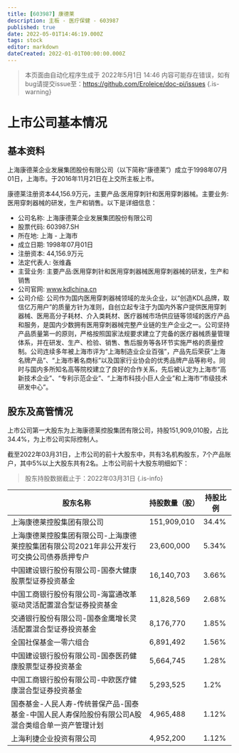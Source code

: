 ```yaml
---
title: [603987] 康德莱
description: 主板 - 医疗保健 - 603987
published: true
date: 2022-05-01T14:46:19.000Z
tags: stock
editor: markdown
dateCreated: 2022-01-01T00:00:00.000Z
---
```


> 本页面由自动化程序生成于 2022年5月1日 14:46
> 内容可能存在错误，如有bug请提交issue至：https://github.com/Eroleice/doc-pi/issues
{.is-warning}

# 上市公司基本情况

## 基本资料

上海康德莱企业发展集团股份有限公司（以下简称“康德莱”）成立于1998年07月01日，上海市。于2016年11月21日在上交所主板上市。

康德莱注册资本44,156.9万元，主要产品:医用穿刺针和医用穿刺器械。主要业务:医用穿刺器械的研发，生产和销售。以下是详细信息：

- 公司名称: 上海康德莱企业发展集团股份有限公司
- 股票代码: 603987.SH
- 所在地: 上海 - 上海市
- 成立日期: 1998年07月01日
- 注册资本: 44,156.9万元
- 法定代表人: 张维鑫
- 主营业务: 主要产品:医用穿刺针和医用穿刺器械医用穿刺器械的研发，生产和销售
- 公司官网: www.kdlchina.cn
- 公司介绍: 公司作为国内医用穿刺器械领域的龙头企业，以“创造KDL品牌，取信亿万用户”的质量方针为准则，自创立起专注于为国内外客户提供医用穿刺器械、医用高分子耗材、介入类耗材、医疗器械市场供应链等领域的医疗产品和服务，是国内少数拥有医用穿刺器械完整产业链的生产企业之一。公司坚持产品质量第一的原则，严格按照国家法规要求建立了完备的医疗器械质量管理体系，并在研发、生产、检验、销售、售后服务等各环节实施严格的质量控制。公司连续多年被上海市评为“上海制造业企业百强”，产品先后荣获“上海名牌产品”、“上海市著名商标”以及国家行业协会的优秀品牌产品等称号。同时与国内多所知名高等院校建立了良好的合作关系，先后被认定为上海市“高新技术企业”、“专利示范企业”、“上海市科技小巨人企业”和上海市“市级技术研发中心”。


## 股东及高管情况

上市公司第一大股东为上海康德莱控股集团有限公司，持股151,909,010股，占比34.4%，为上市公司实际控制人。

截至2022年03月31日，上市公司的前十大股东中，共有3名机构股东，7个产品账户，其中5%以上大股东共有2名。上市公司前十大股东明细如下：

> 股东持股数据截止于：2022年03月31日
{.is-info}

| 股东名称 | 持股数量（股） | 持股比例 |
| --- | --- | --- |
| 上海康德莱控股集团有限公司 | 151,909,010 | 34.4% |
| 上海康德莱控股集团有限公司-上海康德莱控股集团有限公司2021年非公开发行可交换公司债券质押专户 | 23,600,000 | 5.34% |
| 中国建设银行股份有限公司-国泰大健康股票型证券投资基金 | 16,140,703 | 3.66% |
| 中国工商银行股份有限公司-海富通改革驱动灵活配置混合型证券投资基金 | 11,828,569 | 2.68% |
| 交通银行股份有限公司-国泰金鹰增长灵活配置混合型证券投资基金 | 8,176,770 | 1.85% |
| 全国社保基金一零六组合 | 6,891,492 | 1.56% |
| 中国建设银行股份有限公司-国泰医药健康股票型证券投资基金 | 5,664,745 | 1.28% |
| 中国工商银行股份有限公司-中欧医疗健康混合型证券投资基金 | 5,293,525 | 1.2% |
| 国泰基金-人民人寿-传统普保产品-国泰基金-中国人民人寿保险股份有限公司A股混合类组合单一资产管理计划 | 4,965,488 | 1.12% |
| 上海利捷企业投资有限公司 | 4,952,200 | 1.12% |




